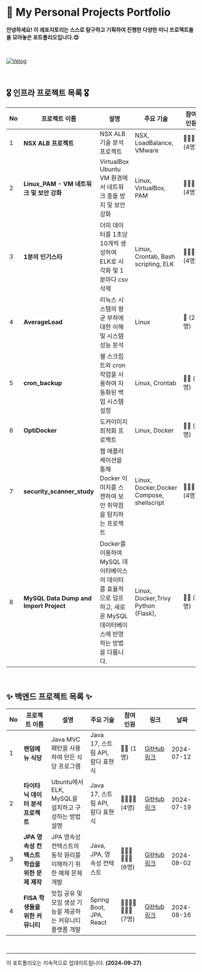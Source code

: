 # 🙈 My Personal Projects Portfolio

**안녕하세요! 이 레포지토리는 스스로 탐구하고 기획하여 진행한 다양한 미니 프로젝트들을 모아놓은 포트폴리오입니다.😊**

<br>

[![Velog](https://img.shields.io/badge/Velog-20c997?style=for-the-badge&logo=velog&logoColor=white)](https://velog.io/@yuwankang/posts)

<br>

## 🎖️ 인프라 프로젝트 목록 🎖️

| No  | 프로젝트 이름                                | 설명                                                                 | 주요 기술                   | 참여 인원       | 링크                                                                 | 날짜        |
| --- | -------------------------------------------- | -------------------------------------------------------------------- | -------------------------- | -------------- | ------------------------------------------------------------------- | ----------- |
| 1   | **NSX ALB 프로젝트**                         | NSX ALB 기술 분석 프로젝트                                            | NSX, LoadBalance, VMware    | 👨‍👨‍👧‍👧 (4명) | [노션 링크](https://www.notion.so/1-f72ae8bff2cf4a19bbedf66008957275) | 2024-09-13 |
| 2   | **Linux_PAM - VM 네트워크 및 보안 강화**     | VirtualBox Ubuntu VM 환경에서 네트워크 충돌 방지 및 보안 강화         | Linux, VirtualBox, PAM      | 👨‍👨‍👧‍👧 (4명) | [GitHub 링크]()                                                       | 2024-09-19 |
| 3   | **1분의 인기스타**                           | 더미 데이터를 1초당 10개씩 생성하여 ELK로 시각화 및 1분마다 csv 삭제 | Linux, Crontab, Bash scripting, ELK | 👨‍👨‍👧‍👧 (4명) | [GitHub 링크](https://github.com/cshharry/WooriFisa_crontab)          | 2024-09-20 |
| 4   | **AverageLoad**                              | 리눅스 시스템의 평균 부하에 대한 이해 및 시스템 성능 분석             | Linux                       | 🤼 (2명)       | [GitHub 링크](https://github.com/yuwankang/WooriFisa_AverageLoad/tree/main) | 2024-09-23 |
| 5   | **cron_backup**                | 쉘 스크립트와 cron 작업을 사용하여 자동화된 백업 시스템 설정             | Linux, Crontab                      | 🙋‍♂️ (1명)       | [GitHub 링크](https://github.com/yuwankang/cron_backup) | 2024-09-23 |
| 6   | **OptiDocker**                | 도커이미지 최적화 프로젝트             | Linux, Docker                      | 🙋‍♂️ (1명)       | [GitHub 링크](https://github.com/yuwankang/OptiDocker) | 2024-09-24 |
| 7   | **security_scanner_study**                | 웹 애플리케이션을 통해 Docker 이미지를 스캔하여 보안 취약점을 탐지하는 프로젝트     | Linux, Docker,Docker Compose, shellscript                     | 👨‍👨‍👧‍👧 (4명)       | [GitHub 링크](https://github.com/yuwankang/security_scanner_study) | 2024-09-25 |
| 8   | **MySQL Data Dump and Import Project**                | Docker를 이용하여 MySQL 데이터베이스의 데이터를 효율적으로 덤프하고, 새로운 MySQL 데이터베이스에 반영하는 방법을 다룹니다.     | Linux, Docker,Trivy Python (Flask),                     | 🙋‍♂️ (1명)       | [GitHub 링크](https://github.com/yuwankang/mysql_Dump) | 2024-09-27 |

<br>

## ✨ 백엔드 프로젝트 목록 ✨

| No  | 프로젝트 이름                                | 설명                                                                  | 주요 기술                   | 참여 인원       | 링크                                                                 | 날짜        |
| --- | -------------------------------------------- | --------------------------------------------------------------------- | -------------------------- | -------------- | ------------------------------------------------------------------- | ----------- |
| 1   | **랜덤메뉴 식당**                            | Java MVC 패턴을 사용하여 만든 식당 프로그램                             | Java 17, 스트림 API, 람다 표현식 | 🙋‍♂️ (1명)      | [GitHub 링크](https://github.com/yuwankang/fisaProjectAlone1)       | 2024-07-12 |
| 2   | **타이타닉 데이터 분석 프로젝트**            | Ubuntu에서 ELK, MySQL을 설치하고 구성하는 방법 설명                    | Java 17, 스트림 API, 람다 표현식 | 👨‍👨‍👧‍👧 (4명) | [GitHub 링크](https://github.com/jeonguk0201/fisa3_ELK_MySQL)        | 2024-07-19 |
| 3   | **JPA 영속성 컨텍스트 학습을 위한 문제 제작** | JPA 영속성 컨텍스트의 동작 원리를 이해하기 위한 예제 문제 개발          | Java, JPA, 영속성 컨텍스트  | 👩‍👩‍👧👩‍👩‍👧 (6명) | [GitHub 링크](https://github.com/Fisa3/OJT_Project)                  | 2024-08-02 |
| 4   | **FISA 학생들을 위한 커뮤니티**              | 맛집 공유 및 모임 생성 기능을 제공하는 커뮤니티 플랫폼 개발             | Spring Boot, JPA, React     | 👨‍👨‍👧‍👧👩‍👩‍👧 (7명) | [GitHub 링크](https://github.com/yuwankang/FISA-Land)                | 2024-08-16 |

<br>

---

이 포트폴리오는 지속적으로 업데이트됩니다. **(2024-09-27)**
